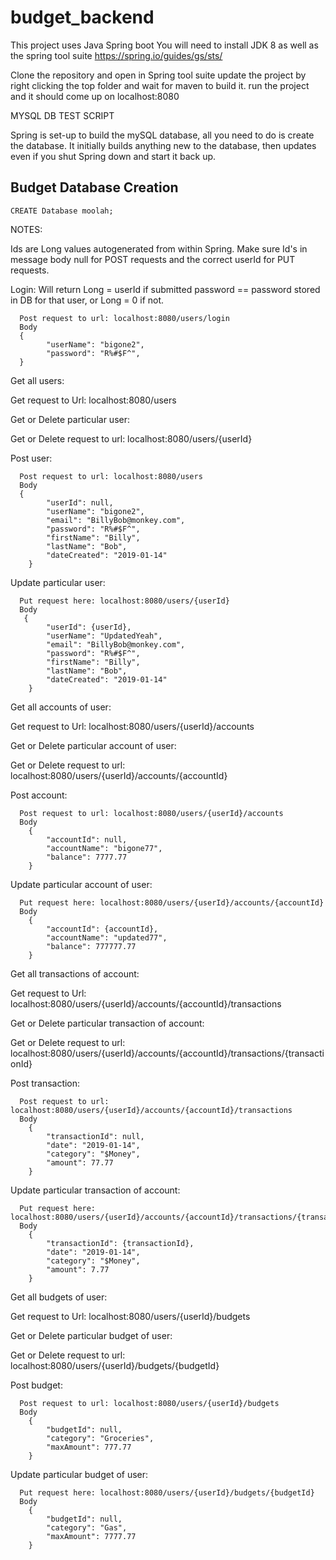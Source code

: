 # budget_backend

This project uses Java Spring boot
You will need to install JDK 8 as well as the spring tool suite
https://spring.io/guides/gs/sts/

Clone the repository and open in Spring tool suite update the project by right clicking the top folder and wait for maven to build it.
run the project and it should come up on localhost:8080

MYSQL DB TEST SCRIPT

Spring is set-up to build the mySQL database, all you need to do is create the database. It initially builds anything new to the database, then updates even if you shut Spring down and start it back up.
## Budget Database Creation

```
CREATE Database moolah;
```

NOTES:

Ids are Long values autogenerated from within Spring.
Make sure Id's in message body null for POST requests and the correct userId for PUT requests.


Login: Will return Long = userId if submitted password == password stored in DB for that user, or Long = 0 if not. 
```
  Post request to url: localhost:8080/users/login
  Body
  {
    	"userName": "bigone2",
    	"password": "R%#$F^",
  } 
```

Get all users:

  Get request to Url: localhost:8080/users

Get or Delete particular user:

  Get or Delete request to url: localhost:8080/users/{userId}

Post user: 
```
  Post request to url: localhost:8080/users
  Body
  {
    	"userId": null,
    	"userName": "bigone2",
    	"email": "BillyBob@monkey.com",
    	"password": "R%#$F^",
        "firstName": "Billy",
        "lastName": "Bob",
        "dateCreated": "2019-01-14"
    }    
```


Update particular user: 
```
  Put request here: localhost:8080/users/{userId}
  Body
   {
    	"userId": {userId},
    	"userName": "UpdatedYeah",
    	"email": "BillyBob@monkey.com",
    	"password": "R%#$F^",
        "firstName": "Billy",
        "lastName": "Bob",
        "dateCreated": "2019-01-14"
    }
```

Get all accounts of user:

  Get request to Url: localhost:8080/users/{userId}/accounts

Get or Delete particular account of user:

  Get or Delete request to url: localhost:8080/users/{userId}/accounts/{accountId}

Post account: 
```
  Post request to url: localhost:8080/users/{userId}/accounts
  Body
    {
    	"accountId": null,
    	"accountName": "bigone77",
    	"balance": 7777.77
    }  
```


Update particular account of user: 
```
  Put request here: localhost:8080/users/{userId}/accounts/{accountId}
  Body
    {
    	"accountId": {accountId},
    	"accountName": "updated77",
    	"balance": 777777.77
    }
```


Get all transactions of account:

  Get request to Url: localhost:8080/users/{userId}/accounts/{accountId}/transactions

Get or Delete particular transaction of account:

  Get or Delete request to url: localhost:8080/users/{userId}/accounts/{accountId}/transactions/{transactionId}

Post transaction: 
```
  Post request to url: localhost:8080/users/{userId}/accounts/{accountId}/transactions
  Body
    {
    	"transactionId": null,
        "date": "2019-01-14",
    	"category": "$Money",
    	"amount": 77.77
    }   
```


Update particular transaction of account: 
```
  Put request here: localhost:8080/users/{userId}/accounts/{accountId}/transactions/{transactionId}
  Body
    {
    	"transactionId": {transactionId},
        "date": "2019-01-14",
    	"category": "$Money",
    	"amount": 7.77
    }
```

Get all budgets of user:

  Get request to Url: localhost:8080/users/{userId}/budgets

Get or Delete particular budget of user:

  Get or Delete request to url: localhost:8080/users/{userId}/budgets/{budgetId}

Post budget: 
```
  Post request to url: localhost:8080/users/{userId}/budgets
  Body
    {
    	"budgetId": null,
    	"category": "Groceries",
    	"maxAmount": 777.77
    }   
```


Update particular budget of user: 
```
  Put request here: localhost:8080/users/{userId}/budgets/{budgetId}
  Body
    {
    	"budgetId": null,
    	"category": "Gas",
    	"maxAmount": 7777.77
    }
```
